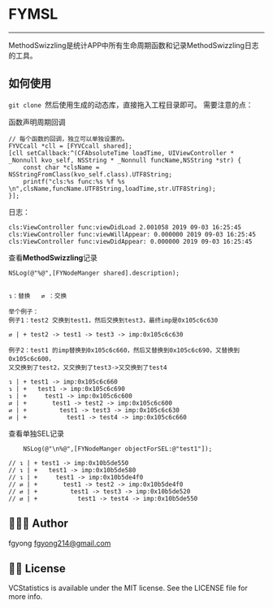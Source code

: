 # FYMSL
-------------

MethodSwizzling是统计APP中所有生命周期函数和记录MethodSwizzling日志的工具。

如何使用
-------------
`git clone `然后使用生成的动态库，直接拖入工程目录即可。
需要注意的点：


函数声明周期回调
```
// 每个函数的回调，独立可以单独设置的。
FYVCcall *cll = [FYVCcall shared];
[cll setCallback:^(CFAbsoluteTime loadTime, UIViewController * _Nonnull kvo_self, NSString * _Nonnull funcName,NSString *str) {
	const char *clsName = NSStringFromClass(kvo_self.class).UTF8String;
	printf("cls:%s func:%s %f %s \n",clsName,funcName.UTF8String,loadTime,str.UTF8String);
}];
```

日志：

```
cls:ViewController func:viewDidLoad 2.001058 2019 09-03 16:25:45 
cls:ViewController func:viewWillAppear: 0.000000 2019 09-03 16:25:45 
cls:ViewController func:viewDidAppear: 0.000000 2019 09-03 16:25:45 
```
查看**MethodSwizzling**记录
```
NSLog(@"%@",[FYNodeManger shared].description);


↴：替换   ⇄ ：交换

举个例子：
例子1：test2 交换到test1，然后交换到test3，最终imp是0x105c6c630

⇄ | + test2 -> test1 -> test3 -> imp:0x105c6c630

例子2：test1 的imp替换到0x105c6c660，然后又替换到0x105c6c690，又替换到0x105c6c600，
又交换到了test2，又交换到了test3->又交换到了test4

↴ | + test1 -> imp:0x105c6c660
↴ | +   test1 -> imp:0x105c6c690 
↴ | +     test1 -> imp:0x105c6c600
⇄ | +       test1 -> test2 -> imp:0x105c6c600
⇄ | +         test1 -> test3 -> imp:0x105c6c630
⇄ | +           test1 -> test4 -> imp:0x105c6c660
```

查看单独SEL记录
```
	NSLog(@"\n%@",[FYNodeManger objectForSEL:@"test1"]);
  
// ↴ | + test1 -> imp:0x10b5de550 
// ↴ | +   test1 -> imp:0x10b5de580 
// ↴ | +     test1 -> imp:0x10b5de4f0 
// ⇄ | +       test1 -> test2 -> imp:0x10b5de4f0 
// ⇄ | +         test1 -> test3 -> imp:0x10b5de520 
// ⇄ | +           test1 -> test4 -> imp:0x10b5de550
```



👨🏻‍💻 Author
-------------
fgyong fgyong214@gmail.com

👮🏻 License
-------------

VCStatistics is available under the MIT license. See the LICENSE file for more info.
